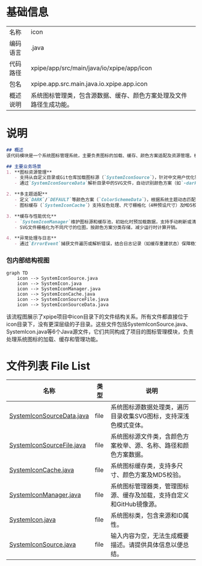 # 基础信息

|      |      |
|------|------|
| 名称 | icon |
| 编码语言 | .java |
| 代码路径 | xpipe/app/src/main/java/io/xpipe/app/icon |
| 包名 | xpipe.app.src.main.java.io.xpipe.app.icon |
| 概述说明 | 系统图标管理类，包含源数据、缓存、颜色方案处理及文件路径生成功能。 |

# 说明

```markdown
## 概述
该代码模块是一个系统图标管理系统，主要负责图标的加载、缓存、颜色方案适配及资源管理。模块采用分层设计，包含图标源管理（`SystemIconSource`）、图标缓存处理（`SystemIconCache`）、图标数据解析（`SystemIconSourceData`）等核心组件，支持多颜色方案（如暗色/亮色模式）、动态资源加载（本地目录/Git仓库）和高效缓存机制。通过静态管理类（`SystemIconManager`）统一调度，提供图标路径生成、校验、栅格化等功能。

## 主要业务场景
1. **图标资源管理**  
   - 支持从自定义目录或Git仓库加载图标源（`SystemIconSource`），针对中文用户优化镜像地址。
   - 通过`SystemIconSourceData`解析目录中的SVG文件，自动识别颜色方案（如`-dark`/`-light`后缀）。

2. **多主题适配**  
   - 定义`DARK`/`DEFAULT`等颜色方案（`ColorSchemeData`），根据系统主题动态匹配对应图标。
   - 图标缓存（`SystemIconCache`）支持反色处理、尺寸栅格化（4种预设尺寸）及MD5校验。

3. **缓存与性能优化**  
   - `SystemIconManager`维护图标源和缓存池，初始化时预加载数据，支持手动刷新或清理无效资源。
   - SVG文件栅格化为不同尺寸的位图，按颜色方案分类存储，减少运行时计算开销。

4. **异常处理与日志**  
   - 通过`ErrorEvent`捕获文件遍历或解析错误，结合日志记录（如缓存重建状态）保障稳定性。
```


### 包内部结构视图

```mermaid
graph TD
    icon --> SystemIconSource.java
    icon --> SystemIcon.java
    icon --> SystemIconManager.java
    icon --> SystemIconCache.java
    icon --> SystemIconSourceFile.java
    icon --> SystemIconSourceData.java
```

该流程图展示了xpipe项目中icon目录下的文件结构关系。所有文件都直接位于icon目录下，没有更深层级的子目录。这些文件包括SystemIconSource.java、SystemIcon.java等6个Java源文件，它们共同构成了项目的图标管理模块，负责处理系统图标的加载、缓存和管理功能。

# 文件列表 File List

| 名称   | 类型  | 说明 |
|-------|------|-------------|
| [SystemIconSourceData.java](SystemIconSourceData.md) | file | 系统图标源数据处理类，遍历目录收集SVG图标，支持深浅色模式变体。 |
| [SystemIconSourceFile.java](SystemIconSourceFile.md) | file | 系统图标源文件类，含颜色方案枚举、源、名称、路径和颜色方案数据。 |
| [SystemIconCache.java](SystemIconCache.md) | file | 系统图标缓存类，支持多尺寸、颜色方案及MD5校验。 |
| [SystemIconManager.java](SystemIconManager.md) | file | 系统图标管理器类，管理图标源、缓存及加载，支持自定义和GitHub镜像源。 |
| [SystemIcon.java](SystemIcon.md) | file | 系统图标类，包含来源和ID属性。 |
| [SystemIconSource.java](SystemIconSource.md) | file | 输入内容为空，无法生成概要描述。请提供具体信息以便总结。 |


